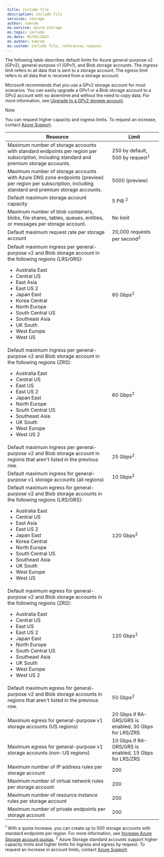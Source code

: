 ```yaml
---
 title: include file
 description: include file
 services: storage
 author: tamram
 ms.service: azure-storage
 ms.topic: include
 ms.date: 05/02/2023
 ms.author: tamram
 ms.custom: include file, references_regions
---
```


The following table describes default limits for Azure general-purpose v2 (GPv2), general-purpose v1 (GPv1), and Blob storage accounts. The *ingress* limit refers to all data that is sent to a storage account. The *egress* limit refers to all data that is received from a storage account.

Microsoft recommends that you use a GPv2 storage account for most scenarios. You can easily upgrade a GPv1 or a Blob storage account to a GPv2 account with no downtime and without the need to copy data. For more information, see [Upgrade to a GPv2 storage account](../articles/storage/common/storage-account-upgrade.md).

> [!NOTE]
> You can request higher capacity and ingress limits. To request an increase, contact [Azure Support](https://azure.microsoft.com/support/faq/).

| Resource | Limit |
|--|--|
| Maximum number of storage accounts with standard endpoints per region per subscription, including standard and premium storage accounts. | 250 by default, 500 by request<sup>1</sup> |
| Maximum number of storage accounts with Azure DNS zone endpoints (preview) per region per subscription, including standard and premium storage accounts. | 5000 (preview) |
| Default maximum storage account capacity | 5 PiB <sup>2</sup> |
| Maximum number of blob containers, blobs, file shares, tables, queues, entities, or messages per storage account. | No limit |
| Default maximum request rate per storage account | 20,000 requests per second<sup>2</sup> |
| Default maximum ingress per general-purpose v2 and Blob storage account in the following regions (LRS/GRS):<br /><ul><li>Australia East</li><li>Central US</li><li>East Asia</li><li>East US 2</li><li>Japan East</li><li>Korea Central</li><li>North Europe</li><li>South Central US</li><li>Southeast Asia</li><li>UK South</li><li>West Europe</li><li>West US</li></ul> | 60 Gbps<sup>2</sup> |
| Default maximum ingress per general-purpose v2 and Blob storage account in the following regions (ZRS):<br /><ul><li>Australia East</li><li>Central US</li><li>East US</li><li>East US 2</li><li>Japan East</li><li>North Europe</li><li>South Central US</li><li>Southeast Asia</li><li>UK South</li><li>West Europe</li><li>West US 2</li></ul> | 60 Gbps<sup>2</sup> |
| Default maximum ingress per general-purpose v2 and Blob storage account in regions that aren't listed in the previous row. | 25 Gbps<sup>2</sup> |
| Default maximum ingress for general-purpose v1 storage accounts (all regions) | 10 Gbps<sup>2</sup> |
| Default maximum egress for general-purpose v2 and Blob storage accounts in the following regions (LRS/GRS):<br /><ul><li>Australia East</li><li>Central US</li><li>East Asia</li><li>East US 2</li><li>Japan East</li><li>Korea Central</li><li>North Europe</li><li>South Central US</li><li>Southeast Asia</li><li>UK South</li><li>West Europe</li><li>West US</li></ul> | 120 Gbps<sup>2</sup> |
| Default maximum egress for general-purpose v2 and Blob storage accounts in the following regions (ZRS): <ul><li>Australia East</li><li>Central US</li><li>East US</li><li>East US 2</li><li>Japan East</li><li>North Europe</li><li>South Central US</li><li>Southeast Asia</li><li>UK South</li><li>West Europe</li><li>West US 2</li></ul> | 120 Gbps<sup>2</sup> |
| Default maximum egress for general-purpose v2 and Blob storage accounts in regions that aren't listed in the previous row. | 50 Gbps<sup>2</sup> |
| Maximum egress for general-purpose v1 storage accounts (US regions) | 20 Gbps if RA-GRS/GRS is enabled, 30 Gbps for LRS/ZRS |
| Maximum egress for general-purpose v1 storage accounts (non-US regions) | 10 Gbps if RA-GRS/GRS is enabled, 15 Gbps for LRS/ZRS |
| Maximum number of IP address rules per storage account | 200 |
| Maximum number of virtual network rules per storage account | 200 |
| Maximum number of resource instance rules per storage account | 200 |
| Maximum number of private endpoints per storage account | 200 |

<sup>1</sup> With a quota increase, you can create up to 500 storage accounts with standard endpoints per region. For more information, see [Increase Azure Storage account quotas](../articles/quotas/storage-account-quota-requests.md).
<sup>2</sup> Azure Storage standard accounts support higher capacity limits and higher limits for ingress and egress by request. To request an increase in account limits, contact [Azure Support](https://azure.microsoft.com/support/faq/).
